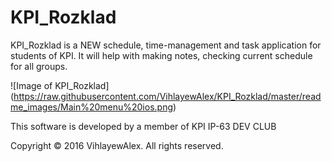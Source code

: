 # KPI_Rozklad
KPI_Rozklad is a NEW schedule, time-management and task application for students of KPI. It will help with making notes, checking current schedule for all groups. 

![Image of KPI_Rozklad]
(https://raw.githubusercontent.com/VihlayewAlex/KPI_Rozklad/master/readme_images/Main%20menu%20ios.png)

This software is developed by a member of KPI IP-63 DEV CLUB

Copyright © 2016 VihlayewAlex. All rights reserved.
